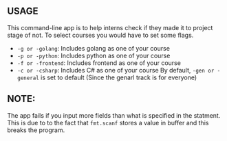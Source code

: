 ## USAGE
This command-line app is to help interns check if they made it to project stage of not.
To select courses you would have to set some flags.
* `-g or -golang`: Includes golang as one of your course
* `-p or -python`: Includes python as one of your course
* `-f or -frontend`: Includes frontend as one of your course
* `-c or -csharp`: Includes C# as one of your course
By default, `-gen or -general` is set to default (Since the genarl track is for everyone)

## NOTE:
The app fails if you input more fields than what is specified in the statment. This is due to to the fact that `fmt.scanf` stores a value in buffer and this breaks the program.